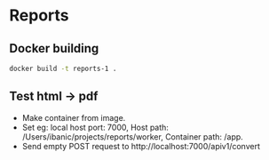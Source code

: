 # Reports

## Docker building
```sh
docker build -t reports-1 .
```

## Test html -> pdf
- Make container from image.
- Set eg: local host port: 7000, Host path: /Users/ibanic/projects/reports/worker, Container path: /app.
- Send empty POST request to http://localhost:7000/apiv1/convert
